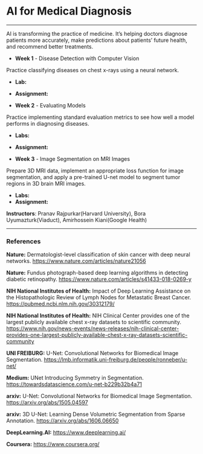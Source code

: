 # AI for Medical Diagnosis
---------------------------------------------------
AI is transforming the practice of medicine. It’s helping doctors diagnose patients more accurately, make predictions about patients’ future health, and recommend better treatments.

- **Week 1** - Disease Detection with Computer Vision
  
Practice classifying diseases on chest x-rays using a neural network.
  - **Lab:**
  - **Assignment:**

- **Week 2** - Evaluating Models

Practice implementing standard evaluation metrics to see how well a model performs in diagnosing diseases.
  - **Labs:**
  - **Assignment:**

- **Week 3** - Image Segmentation on MRI Images

Prepare 3D MRI data, implement an appropriate loss function for image segmentation, and apply a pre-trained U-net model to segment tumor regions in 3D brain MRI images.
  - **Labs:**
  - **Assignment:**




**Instructors**: Pranav Rajpurkar(Harvard University), Bora Uyumazturk(Viaduct), Amirhossein Kiani(Google Health)

---------------------------------------------------
### References

**Nature:** Dermatologist-level classification of skin cancer with deep neural networks. https://www.nature.com/articles/nature21056

**Nature:** Fundus photograph-based deep learning algorithms in detecting diabetic retinopathy. https://www.nature.com/articles/s41433-018-0269-y

**NIH National Institutes of Health:** Impact of Deep Learning Assistance on the Histopathologic Review of Lymph Nodes for Metastatic Breast Cancer. https://pubmed.ncbi.nlm.nih.gov/30312179/

**NIH National Institutes of Health:** NIH Clinical Center provides one of the largest publicly available chest x-ray datasets to scientific community. https://www.nih.gov/news-events/news-releases/nih-clinical-center-provides-one-largest-publicly-available-chest-x-ray-datasets-scientific-community

**UNI FREIBURG:** U-Net: Convolutional Networks for Biomedical Image Segmentation. https://lmb.informatik.uni-freiburg.de/people/ronneber/u-net/

**Medium:** UNet Introducing Symmetry in Segmentation. https://towardsdatascience.com/u-net-b229b32b4a71

**arxiv:** U-Net: Convolutional Networks for Biomedical Image Segmentation. https://arxiv.org/abs/1505.04597

**arxiv:** 3D U-Net: Learning Dense Volumetric Segmentation from Sparse Annotation. https://arxiv.org/abs/1606.06650

**DeepLearning.AI:** https://www.deeplearning.ai/

**Coursera:** https://www.coursera.org/
